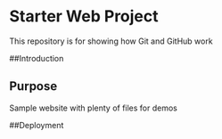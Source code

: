 # Starter Web Project

This repository is for showing how Git and GitHub work

##Introduction

## Purpose

Sample website with plenty of files for demos

##Deployment

